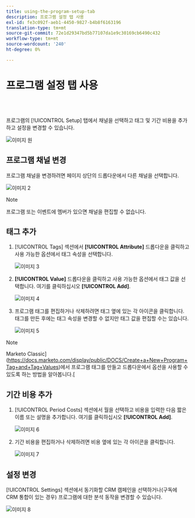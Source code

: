 ```yaml
---
title: using-the-program-setup-tab
description: 프로그램 설정 탭 사용
exl-id: fe3c092f-aeb1-4450-9827-b4b8f6163196
translation-type: tm+mt
source-git-commit: 72e1d29347bd5b77107da1e9c30169cb6490c432
workflow-type: tm+mt
source-wordcount: '240'
ht-degree: 0%

---
```


# 프로그램 설정 탭 사용

<br> 

프로그램의 [!UICONTROL Setup] 탭에서 채널을 선택하고 태그 및 기간 비용을 추가하고 설정을 변경할 수 있습니다.

![이미지 원](/help/sky/assets/programs/using-the-program-setup-tab/using-the-program-setup-tab-1.png)

## 프로그램 채널 변경

프로그램 채널을 변경하려면 페이지 상단의 드롭다운에서 다른 채널을 선택합니다.

![이미지 2](/help/sky/assets/programs/using-the-program-setup-tab/using-the-program-setup-tab-2.png)

>[!NOTE]
>
>프로그램 또는 이벤트에 멤버가 있으면 채널을 편집할 수 없습니다.

## 태그 추가

1. [!UICONTROL Tags] 섹션에서 **[!UICONTROL Attribute]** 드롭다운을 클릭하고 사용 가능한 옵션에서 태그 속성을 선택합니다.

   ![이미지 3](/help/sky/assets/programs/using-the-program-setup-tab/using-the-program-setup-tab-3.png)

1. **[!UICONTROL Value]** 드롭다운을 클릭하고 사용 가능한 옵션에서 태그 값을 선택합니다. 여기를 클릭하십시오 **[!UICONTROL Add]**.

   ![이미지 4](/help/sky/assets/programs/using-the-program-setup-tab/using-the-program-setup-tab-4.png)

1. 프로그램 태그를 편집하거나 삭제하려면 태그 옆에 있는 각 아이콘을 클릭합니다. 태그를 만든 후에는 태그 속성을 변경할 수 없지만 태그 값을 편집할 수는 있습니다.

   ![이미지 5](/help/sky/assets/programs/using-the-program-setup-tab/using-the-program-setup-tab-5.png)

>[!NOTE]
>
>Marketo Classic](https://docs.marketo.com/display/public/DOCS/Create+a+New+Program+Tag+and+Tag+Values)에서 프로그램 태그를 만들고 드롭다운에서 옵션을 사용할 수 있도록 하는 방법을 알아봅니다.[

## 기간 비용 추가

1. [!UICONTROL Period Costs] 섹션에서 월을 선택하고 비용을 입력한 다음 짧은 이름 또는 설명을 추가합니다. 여기를 클릭하십시오 **[!UICONTROL Add]**.

   ![이미지 6](/help/sky/assets/programs/using-the-program-setup-tab/using-the-program-setup-tab-6.png)

1. 기간 비용을 편집하거나 삭제하려면 비용 옆에 있는 각 아이콘을 클릭합니다.

   ![이미지 7](/help/sky/assets/programs/using-the-program-setup-tab/using-the-program-setup-tab-7.png)

## 설정 변경

[!UICONTROL Settings] 섹션에서 동기화할 CRM 캠페인을 선택하거나(구독에 CRM 통합이 있는 경우) 프로그램에 대한 분석 동작을 변경할 수 있습니다.

![이미지 8](/help/sky/assets/programs/using-the-program-setup-tab/using-the-program-setup-tab-8.png)

